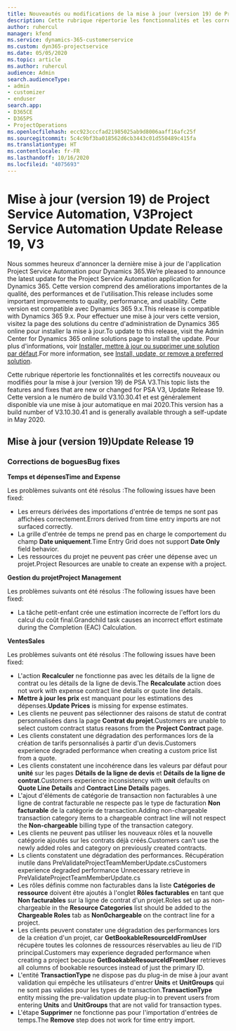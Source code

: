 ```yaml
---
title: Nouveautés ou modifications de la mise à jour (version 19) de Project Service Automation (correctif logiciel), V3
description: Cette rubrique répertorie les fonctionnalités et les correctifs disponibles pour la mise à jour (version 19) de Project Service Automation, V3.
author: ruhercul
manager: kfend
ms.service: dynamics-365-customerservice
ms.custom: dyn365-projectservice
ms.date: 05/05/2020
ms.topic: article
ms.author: ruhercul
audience: Admin
search.audienceType:
- admin
- customizer
- enduser
search.app:
- D365CE
- D365PS
- ProjectOperations
ms.openlocfilehash: ecc923cccfad21985025ab9d8006aaff16afc25f
ms.sourcegitcommit: 5c4c9bf3ba018562d6cb3443c01d550489c415fa
ms.translationtype: HT
ms.contentlocale: fr-FR
ms.lasthandoff: 10/16/2020
ms.locfileid: "4075693"
---
```

# <a name="project-service-automation-update-release-19-v3"></a><span data-ttu-id="91512-103">Mise à jour (version 19) de Project Service Automation, V3</span><span class="sxs-lookup"><span data-stu-id="91512-103">Project Service Automation Update Release 19, V3</span></span>

<span data-ttu-id="91512-104">Nous sommes heureux d'annoncer la dernière mise à jour de l'application Project Service Automation pour Dynamics 365.</span><span class="sxs-lookup"><span data-stu-id="91512-104">We’re pleased to announce the latest update for the Project Service Automation application for Dynamics 365.</span></span> <span data-ttu-id="91512-105">Cette version comprend des améliorations importantes de la qualité, des performances et de l'utilisation.</span><span class="sxs-lookup"><span data-stu-id="91512-105">This release includes some important improvements to quality, performance, and usability.</span></span> <span data-ttu-id="91512-106">Cette version est compatible avec Dynamics 365 9.x.</span><span class="sxs-lookup"><span data-stu-id="91512-106">This release is compatible with Dynamics 365 9.x.</span></span> <span data-ttu-id="91512-107">Pour effectuer une mise à jour vers cette version, visitez la page des solutions du centre d'administration de Dynamics 365 online pour installer la mise à jour.</span><span class="sxs-lookup"><span data-stu-id="91512-107">To update to this release, visit the Admin Center for Dynamics 365 online solutions page to install the update.</span></span> <span data-ttu-id="91512-108">Pour plus d'informations, voir [Installer, mettre à jour ou supprimer une solution par défaut](https://docs.microsoft.com/power-platform/admin/install-remove-preferred-solution).</span><span class="sxs-lookup"><span data-stu-id="91512-108">For more information, see [Install, update, or remove a preferred solution](https://docs.microsoft.com/power-platform/admin/install-remove-preferred-solution).</span></span>

<span data-ttu-id="91512-109">Cette rubrique répertorie les fonctionnalités et les correctifs nouveaux ou modifiés pour la mise à jour (version 19) de PSA V3.</span><span class="sxs-lookup"><span data-stu-id="91512-109">This topic lists the features and fixes that are new or changed for PSA V3, Update Release 19.</span></span> <span data-ttu-id="91512-110">Cette version a le numéro de build V3.10.30.41 et est généralement disponible via une mise à jour automatique en mai 2020.</span><span class="sxs-lookup"><span data-stu-id="91512-110">This version has a build number of V3.10.30.41 and is generally available through a self-update in May 2020.</span></span>

## <a name="update-release-19"></a><span data-ttu-id="91512-111">Mise à jour (version 19)</span><span class="sxs-lookup"><span data-stu-id="91512-111">Update Release 19</span></span>

### <a name="bug-fixes"></a><span data-ttu-id="91512-112">Corrections de bogues</span><span class="sxs-lookup"><span data-stu-id="91512-112">Bug fixes</span></span>

<span data-ttu-id="91512-113">**Temps et dépenses**</span><span class="sxs-lookup"><span data-stu-id="91512-113">**Time and Expense**</span></span>

<span data-ttu-id="91512-114">Les problèmes suivants ont été résolus :</span><span class="sxs-lookup"><span data-stu-id="91512-114">The following issues have been fixed:</span></span> 

- <span data-ttu-id="91512-115">Les erreurs dérivées des importations d'entrée de temps ne sont pas affichées correctement.</span><span class="sxs-lookup"><span data-stu-id="91512-115">Errors derived from time entry imports are not surfaced correctly.</span></span>
- <span data-ttu-id="91512-116">La grille d'entrée de temps ne prend pas en charge le comportement du champ **Date uniquement**.</span><span class="sxs-lookup"><span data-stu-id="91512-116">Time Entry Grid does not support **Date Only** field behavior.</span></span>
- <span data-ttu-id="91512-117">Les ressources du projet ne peuvent pas créer une dépense avec un projet.</span><span class="sxs-lookup"><span data-stu-id="91512-117">Project Resources are unable to create an expense with a project.</span></span>

<span data-ttu-id="91512-118">**Gestion du projet**</span><span class="sxs-lookup"><span data-stu-id="91512-118">**Project Management**</span></span>

<span data-ttu-id="91512-119">Les problèmes suivants ont été résolus :</span><span class="sxs-lookup"><span data-stu-id="91512-119">The following issues have been fixed:</span></span> 

-  <span data-ttu-id="91512-120">La tâche petit-enfant crée une estimation incorrecte de l'effort lors du calcul du coût final.</span><span class="sxs-lookup"><span data-stu-id="91512-120">Grandchild task causes an incorrect effort estimate during the Completion (EAC) Calculation.</span></span>

<span data-ttu-id="91512-121">**Ventes**</span><span class="sxs-lookup"><span data-stu-id="91512-121">**Sales**</span></span>

<span data-ttu-id="91512-122">Les problèmes suivants ont été résolus :</span><span class="sxs-lookup"><span data-stu-id="91512-122">The following issues have been fixed:</span></span> 

- <span data-ttu-id="91512-123">L'action **Recalculer** ne fonctionne pas avec les détails de la ligne de contrat ou les détails de la ligne de devis.</span><span class="sxs-lookup"><span data-stu-id="91512-123">The **Recalculate** action does not work with expense contract line details or quote line details.</span></span>
- <span data-ttu-id="91512-124">**Mettre à jour les prix** est manquant pour les estimations des dépenses.</span><span class="sxs-lookup"><span data-stu-id="91512-124">**Update Prices** is missing for expense estimates.</span></span>
-  <span data-ttu-id="91512-125">Les clients ne peuvent pas sélectionner des raisons de statut de contrat personnalisées dans la page **Contrat du projet**.</span><span class="sxs-lookup"><span data-stu-id="91512-125">Customers are unable to select custom contract status reasons from the **Project Contract** page.</span></span>
- <span data-ttu-id="91512-126">Les clients constatent une dégradation des performances lors de la création de tarifs personnalisés à partir d'un devis.</span><span class="sxs-lookup"><span data-stu-id="91512-126">Customers experience degraded performance when creating a custom price list from a quote.</span></span>
- <span data-ttu-id="91512-127">Les clients constatent une incohérence dans les valeurs par défaut pour **unité** sur les pages **Détails de la ligne de devis** et **Détails de la ligne de contrat**.</span><span class="sxs-lookup"><span data-stu-id="91512-127">Customers experience inconsistency with **unit** defaults on **Quote Line Details** and **Contract Line Details** pages.</span></span>
- <span data-ttu-id="91512-128">L'ajout d'éléments de catégorie de transaction non facturables à une ligne de contrat facturable ne respecte pas le type de facturation **Non facturable** de la catégorie de transaction.</span><span class="sxs-lookup"><span data-stu-id="91512-128">Adding non-chargeable transaction category items to a chargeable contract line will not respect the **Non-chargeable** billing type of the transaction category.</span></span>
- <span data-ttu-id="91512-129">Les clients ne peuvent pas utiliser les nouveaux rôles et la nouvelle catégorie ajoutés sur les contrats déjà créés.</span><span class="sxs-lookup"><span data-stu-id="91512-129">Customers can't use the newly added roles and category on previously created contracts.</span></span>
- <span data-ttu-id="91512-130">Ls clients constatent une dégradation des performances. Récupération inutile dans PreValidateProjectTeamMemberUpdate.cs</span><span class="sxs-lookup"><span data-stu-id="91512-130">Customers experience degraded performance Unnecessary retrieve in PreValidateProjectTeamMemberUpdate.cs</span></span>
- <span data-ttu-id="91512-131">Les rôles définis comme non facturables dans la liste **Catégories de ressource** doivent être ajoutés à l'onglet **Rôles facturables** en tant que **Non facturables** sur la ligne de contrat d'un projet.</span><span class="sxs-lookup"><span data-stu-id="91512-131">Roles set up as non-chargeable in the **Resource Categories** list should be added to the **Chargeable Roles** tab as **Non0chargeable** on the contract line for a project.</span></span>
- <span data-ttu-id="91512-132">Les clients peuvent constater une dégradation des performances lors de la création d'un projet, car **GetBookableResourceIdFromUser** récupère toutes les colonnes de ressources réservables au lieu de l'ID principal.</span><span class="sxs-lookup"><span data-stu-id="91512-132">Customers may experience degraded performance when creating a project because **GetBookableResourceIdFromUser** retrieves all columns of bookable resources instead of just the primary ID.</span></span>
- <span data-ttu-id="91512-133">L'entité **TransactionType** ne dispose pas du plug-in de mise à jour avant validation qui empêche les utilisateurs d'entrer **Units** et **UnitGroups** qui ne sont pas valides pour les types de transaction.</span><span class="sxs-lookup"><span data-stu-id="91512-133">**TransactionType** entity missing the pre-validation update plug-in to prevent users from entering **Units** and **UnitGroups** that are not valid for transaction types.</span></span>
- <span data-ttu-id="91512-134">L'étape **Supprimer** ne fonctionne pas pour l'importation d'entrées de temps.</span><span class="sxs-lookup"><span data-stu-id="91512-134">The **Remove** step does not work for time entry import.</span></span>
